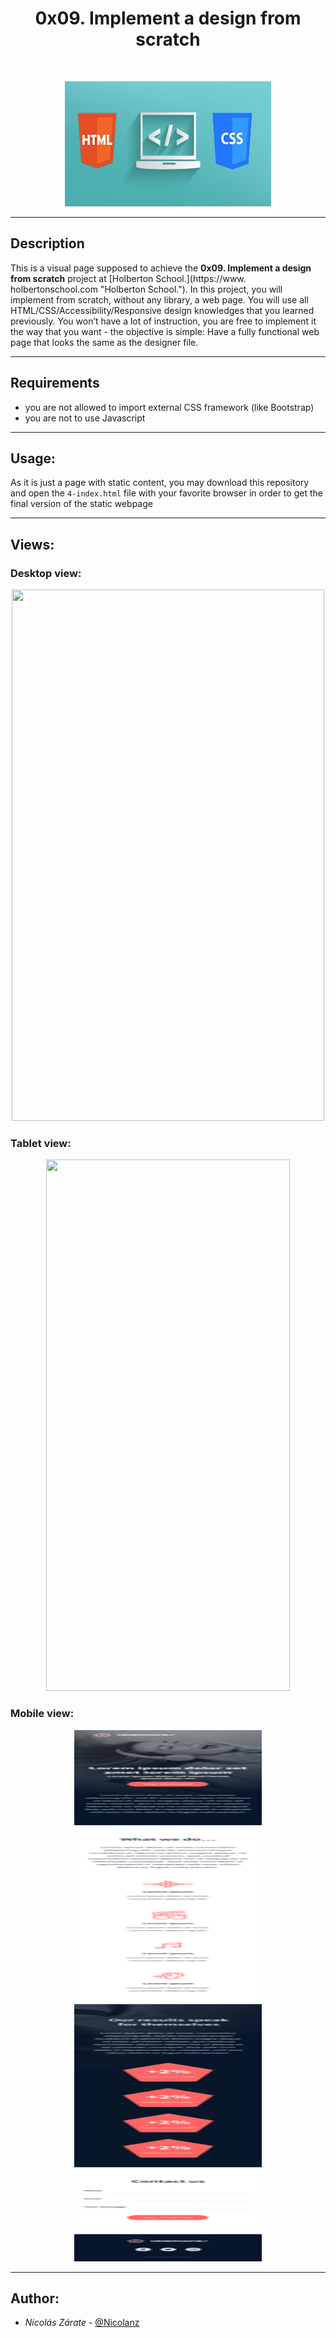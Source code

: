 <h1 align = "center">0x09. Implement a design from scratch</h1><br>
<p align="center">
    <img width="330" height="200" src="images/titleImageReadme.jpeg">
</p>

------------

## Description

This is a visual page supposed to achieve the **0x09. Implement a design from scratch** project at [Holberton School.](https://www.    holbertonschool.com "Holberton School."). 
In this project, you will implement from scratch, without any library, a web page. You will use all HTML/CSS/Accessibility/Responsive design knowledges that you learned previously.
You won’t have a lot of instruction, you are free to implement it the way that you want - the objective is simple: Have a fully functional web page that looks the same as the designer file.

------------

## Requirements

- you are not allowed to import external CSS framework (like Bootstrap)
- you are not to use Javascript

------------

## Usage:

As it is just a page with static content, you may download this repository and open the `4-index.html` file with your favorite browser in order to get the final version of the static webpage

------------

## Views:

### Desktop view:
<p align="center">
    <img width="500" height="850" src="images/01_headphones_desktop@2x.png">
</p>

### Tablet view:
<p align="center">
    <img width="390" height="850" src="images/01_headphones_tablet@2x.png">
</p>

### Mobile view:
<p align="center">
    <img width="300" height="850" src="images/01_headphones_mobile@2x.png">
</p>

------------

## Author:

- *Nicolás Zárate*  - [@Nicolanz](https://github.com/Nicolanz)